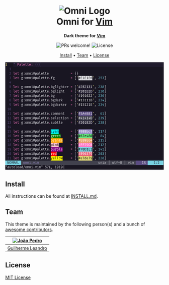 <h1 align="center">
  <br>
  <img src="https://storage.googleapis.com/golden-wind/github/omni/omni.png" alt="Omni Logo" width="100">
  <br>
  Omni for <a href="https://www.vim.org/">Vim</a>
  <br>
</h1>

<p align="center">
  <strong>Dark theme for <a href="https://www.vim.org/">Vim</a></strong>
</p>

<p align="center">
  <img src="https://img.shields.io/badge/PRs-welcome-%235FCC6F.svg" alt="PRs welcome!" />

  <img alt="License" src="https://img.shields.io/badge/license-MIT-%235FCC6F">
</p>

<p align="center">
  <a href="#install">Install</a> •
  <a href="#team">Team</a> •
  <a href="#license">License</a>
</p>

<p align="center">
  <img alt="Omni screnshoot for Vim" src="./screenshot.png">
</p>

## Install

All instructions can be found at [INSTALL.md](./INSTALL.md).

## Team

This theme is maintained by the following person(s) and a bunch of [awesome contributors](https://github.com/GuiLra/tilix-omni/graphs/contributors).

| [![João Pedro](https://github.com/GuiLra.png?size=100)](https://github.com/GuiLra) |
| ------------------------------------------------------------------------------------------------ |
| [Guilherme Leandro](https://github.com/GuiLra)                                                   |

## License

[MIT License](./LICENSE.md)
